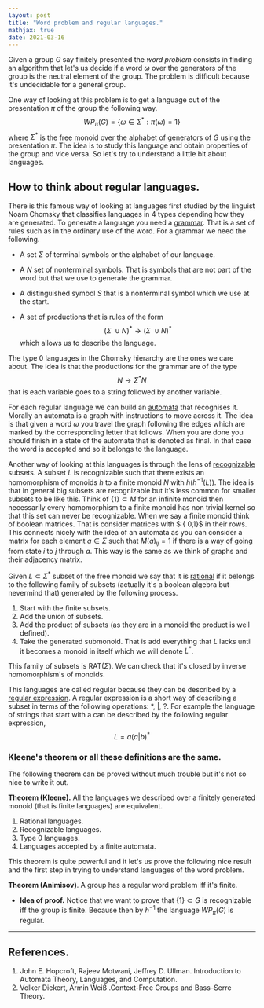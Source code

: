 ```yaml
---
layout: post
title: "Word problem and regular languages."
mathjax: true
date: 2021-03-16
---
```


Given a group $G$ say finitely presented the *word problem* consists in finding an algorithm that let's us decide if a word $\omega$  over the generators of the group is the neutral element of the group. The problem is difficult because it's undecidable for a general group. 

One way of looking at this problem is to get a language out of the presentation $\pi$ of the group the following way.
$$
WP_\pi (G) = \{ \omega \in \Sigma^* : \pi(\omega)=1   \}
$$
where $\Sigma^*$ is the free monoid over the alphabet of generators of $G$ using the presentation $\pi$. The idea is to study this language and obtain properties of the group and vice versa. So let's try to understand a little bit about languages.

## How to think about regular languages.

There is this famous way of looking at languages first studied by the linguist Noam Chomsky that classifies languages in 4 types depending how they are generated. To generate a language you need a <u>grammar</u>. That is a set of rules such as in the ordinary use of the word. For a grammar we need the following.

* A set $\Sigma$ of terminal symbols or the alphabet of our language.

* A $N$ set of nonterminal symbols. That is symbols that are not part of the word but that we use to generate the grammar.

* A distinguished symbol $S$ that is a nonterminal symbol which we use at the start.

* A set of productions that is rules of the form
  $$
  (\Sigma \  \cup N)^* \to (\Sigma \  \cup N)^*
  $$
  which allows us to describe the language.

 The type 0 languages in the Chomsky hierarchy are the ones we care about. The idea is that the productions for the grammar are of the type
$$
N \to \Sigma^* N
$$
that is each variable goes to a string followed by another variable. 

For each regular language we can build an <u>automata</u> that recognises it. Morally an automata is a graph with instructions to move across it. The idea is that given a word $\omega$ you travel the graph following the edges which are marked by the corresponding letter that follows. When you are done you should finish in a state of the automata that is denoted as final. In that case the word is accepted and so it belongs to the language.

Another way of looking at this languages is through the lens of <u>recognizable</u> subsets. A subset $L$ is recognizable such that there exists an homomorphism of monoids  $h$ to a finite monoid $N$ with $h(h^{-1}(L))$. The idea is that in general big subsets are recognizable but it's less common for smaller subsets to be like this. Think of $\{1\} \subset M$ for an infinite monoid then necessarily every homomorphism to a finite monoid has non trivial kernel so that this set can never be recognizable. When we say a finite monoid think of boolean matrices. That is consider matrices with $ \{ 0,1\}$ in their rows. This connects nicely with the idea of an automata as you can consider a matrix for each element $a \in \Sigma$ such that $M(a)_{ij} = 1$ if there is a way of going from state $i$ to $j$ through $a$. This way is the same as we think of graphs and their adjacency matrix.

Given $L \subset \Sigma^*$ subset of the free monoid we say that it is <u>rational</u> if it belongs to the following family of subsets (actually it's a boolean algebra but nevermind that) generated by the following process.

1. Start with the finite subsets.
2. Add the union of subsets.
3. Add the product of subsets (as they are in a monoid the product is well defined).
4. Take the generated submonoid. That is add everything that $L$ lacks until it becomes a monoid in itself which we will denote $L^*$.

This family of subsets is RAT($\Sigma$). We can check that it's closed by inverse homomorphism's of monoids. 

This languages are called regular because they can be described by a <u>regular expression</u>. A regular expression is a short way of describing a subset in terms of the following operations: *, |, ?. For example the language of strings that start with a can be described by the following regular expression,
$$
L= a(a|b)^{*}
$$

### Kleene's theorem or all these definitions are the same.

The following theorem can be proved without much trouble but it's not so nice to write it out. 

**Theorem (Kleene).** All the languages we described over a finitely generated monoid (that is finite languages) are equivalent.

1. Rational languages.
2. Recognizable languages.
3. Type 0 languages.
4. Languages accepted by a finite automata.

This theorem is quite powerful and it let's us prove the following nice result and the first step in trying to understand languages of the word problem.

**Theorem (Animisov)**. A group has a regular word problem iff it's finite.

* **Idea of proof.** Notice that we want to prove that $\{ 1\}  \subset G$ is recognizable iff the group is finite. Because then by $h^{-1}$ the language $WP_\pi(G)$ is regular. 

---

## References.

1. John E. Hopcroft, Rajeev Motwani, Jeffrey D. Ullman. Introduction to Automata Theory, Languages, and Computation.
2. Volker Diekert, Armin Weiß .Context-Free Groups and Bass–Serre Theory.
   